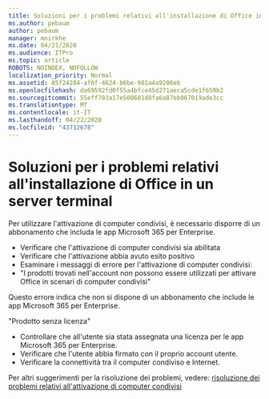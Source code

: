 ```yaml
---
title: Soluzioni per i problemi relativi all'installazione di Office in un server terminal
ms.author: pebaum
author: pebaum
manager: mnirkhe
ms.date: 04/21/2020
ms.audience: ITPro
ms.topic: article
ROBOTS: NOINDEX, NOFOLLOW
localization_priority: Normal
ms.assetid: 85f24284-af6f-4624-b6be-901a4a9206eb
ms.openlocfilehash: da69592fd0f55a4bfce45d271aeca5cde1f659b2
ms.sourcegitcommit: 55eff703a17e500681d8fa6a87eb067019ade3cc
ms.translationtype: MT
ms.contentlocale: it-IT
ms.lasthandoff: 04/22/2020
ms.locfileid: "43712678"
---
```

# <a name="solutions-for-issues-around-installing-office-on-a-terminal-server"></a>Soluzioni per i problemi relativi all'installazione di Office in un server terminal

Per utilizzare l'attivazione di computer condivisi, è necessario disporre di un abbonamento che includa le app Microsoft 365 per Enterprise.
  
- Verificare che l'attivazione di computer condivisi sia abilitata
- Verificare che l'attivazione abbia avuto esito positivo
- Esaminare i messaggi di errore per l'attivazione di computer condivisi:
- "I prodotti trovati nell'account non possono essere utilizzati per attivare Office in scenari di computer condivisi"
  
Questo errore indica che non si dispone di un abbonamento che include le app Microsoft 365 per Enterprise.

"Prodotto senza licenza"

- Controllare che all'utente sia stata assegnata una licenza per le app Microsoft 365 per Enterprise.
- Verificare che l'utente abbia firmato con il proprio account utente.
- Verificare la connettività tra il computer condiviso e Internet.

Per altri suggerimenti per la risoluzione dei problemi, vedere: [risoluzione dei problemi relativi all'attivazione di computer condivisi](https://docs.microsoft.com/DeployOffice/troubleshoot-issues-with-shared-computer-activation-for-office-365-proplus)